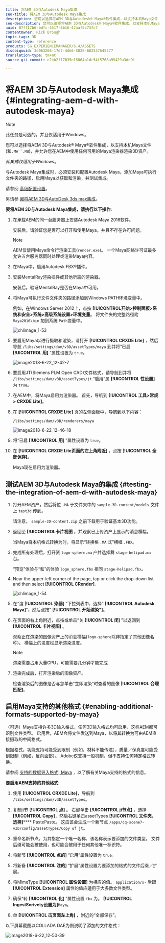 ```yaml
---
title: 将AEM 3D与Autodesk Maya集成
seo-title: 将AEM 3D与Autodesk Maya集成
description: 您可以选择将AEM 3D与Autodesk® Maya®软件集成，以支持本机Maya文件（.MA和。MB），并允许您在AEM中使用任何可用的Maya渲染器渲染3D资源。
seo-description: 您可以选择将AEM 3D与Autodesk® Maya®软件集成，以支持本机Maya文件（.MA和。MB），并允许您在AEM中使用任何可用的Maya渲染器渲染3D资源。
uuid: 07ff17b6-bdfc-4617-8b16-42aaf5c73fc7
contentOwner: Rick Brough
topic-tags: 3D
content-type: reference
products: SG_EXPERIENCEMANAGER/6.4/ASSETS
discoiquuid: 3d063268-17d7-4db6-8028-682537645377
translation-type: tm+mt
source-git-commit: e2bb2f17035e16864b1dc54f5768a99429a3dd9f

---
```



# 将AEM 3D与Autodesk Maya集成 {#integrating-aem-d-with-autodesk-maya}

>[!NOTE]
>
>此任务是可选的，并且仅适用于Windows。

您可以选择将AEM 3D与Autodesk® Maya®软件集成，以支持本机Maya文件(和`.MA``.MB`)，并允许您在AEM中使用任何可用的Maya渲染器渲染3D资产。

*此集成仅适用于Windows*。

与Autodesk Maya集成时，必须安装和配置Autodesk Maya，添加Maya可执行文件夹的路径，启用Maya以获取和渲染，并测试集成。

请参阅 [高级配置设置](advanced-config-3d.md)。

另请参 [阅将AEM 3D与AutoDesk 3ds max集成](integrating-aem-3d-with-autodesk-3ds-max.md)。

**要将AEM 3D与Autodesk Maya集成，请执行以下操作**:

1. 在承载AEM的同一台服务器上安装Autodesk Maya 2016软件。

   安装后，请验证您是否可以打开和使用Maya，并且不存在许可问题。

   >[!NOTE]
   >
   >AEM仅使用Maya命令行渲染工具(`render.exe`)。 一个Maya网络许可证最多允许五台服务器同时处理或渲染Maya内容。

1. 在Maya中，启用Autodesk FBX®插件。
1. 安装MentalRay渲染插件或其他所需的渲染器。

   安装后，验证MentalRay是否在Maya中可用。

1. 将Maya可执行文件文件夹的路径添加到Windows PATH环境变量中。

   例如，在Windows Server 2012上，点按 **[!UICONTROL开始>控制面板>系统和安全>系统>高级系统设置>环境变量**。 将文件夹的完整路径附 `Maya2016\bin` 加到系统 `Path`变量中。

   ![chlimage_1-53](assets/chlimage_1-53.png)

1. 要启用Maya以进行摄取和渲染，请打开 **[!UICONTROL CRXDE Lite]** ，然后导航 `/libs/settings/dam/v3D/assetTypes/maya` 到并将“已启 **[!UICONTROL 用]** ”属性设置为 `true`。

   ![image2018-6-22_12-42-7](assets/image2018-6-22_12-42-7.png)

1. 要启用JT(Siemens PLM Open CAD)文件格式，请导航到并将 `/libs/settings/dam/v3D/assetTypes/jt` “启用”属 **[!UICONTROL 性设置]** 为 `true`。
1. 在AEM中，将Maya启用为渲染器。 首先，导航到 **[!UICONTROL 工具>常规> CRXDE Lite]**。
1. 在 **[!UICONTROL CRXDE Lite]** 页的左侧面板中，导航到以下内容：

   `/libs/settings/dam/v3D/renderers/maya`

   ![image2018-6-22_12-46-18](assets/image2018-6-22_12-46-18.png)

1. 将“已启 **[!UICONTROL 用]** ”属性设置为 `true`。

1. 在 **[!UICONTROL CRXDE Lite页面的左上角附近]** ，点按 **[!UICONTROL 全部保存]**。

   Maya现在启用为渲染器。

## 测试AEM 3D与Autodesk Maya的集成 {#testing-the-integration-of-aem-d-with-autodesk-maya}

1. 打开AEM资产，然后将位 `.MA` 于文件夹中的 `sample-3D-content/models` 文件上 `test3d` 传到。

   请注意， `sample-3D-content.zip` 之前下载用于验证基本3D功能。

1. 返回至 **[!UICONTROL卡片视图** ，并观察已上传资产上显示的消息横幅。

   当Maya将本机格式转换为时，将显示“转换格 `.MA` 式”横幅 `.FBX`。

1. 完成所有处理后，打开资 `logo-sphere.ma` 产并选择舞 `stage-helipad.ma` 台。

   “预览”体验与“和”的体验 `logo_sphere.fbx` 相同 `stage-helipad.fbx`。

1. Near the upper-left corner of the page, tap or click the drop-down list and then select **[!UICONTROL CRender]**.

   ![chlimage_1-54](assets/chlimage_1-54.png)

1. 在“渲 **[!UICONTROL 染器]** ”下拉列表中，选择“ **[!UICONTROL Autodesk Maya]**”，然后点按“ **[!UICONTROL 开始渲染”]**。
1. 在页面的右上角附近，点按或单击“关 **[!UICONTROL 闭]** ”以返回到 **[!UICONTROL 卡片视图]** 。

   观察正在渲染的图像资产上的消息横幅(`logo-sphere`除非指定了其他图像名称)。 横幅上的进度栏显示渲染进度。

   >[!NOTE]
   >
   >渲染需要占用大量CPU，可能需要几分钟才能完成

1. 渲染完成后，打开渲染后的图像资产。

   检查渲染后的图像是否与您单击“立即渲染”时查看的图像 **[!UICONTROL 合理匹配]**。

## 启用Maya支持的其他格式 {#enabling-additional-formats-supported-by-maya}

（可选）Maya支持许多3D输入格式，任何3D输入格式均可启用，这样AEM都可识别文件类型。 启用后，AEM会将文件发送到Maya，以将其转换为可由AEM直接摄取的中间格式。

根据格式，功能支持可能受到限制（例如，材料不能传递），质量／保真度可能受到限制（例如，反向面部）。 Adobe仅支持一般机制，但不支持任何特定格式转换。

请参阅 [支持的数据导入格式| Maya](https://knowledge.autodesk.com/support/maya/learn-explore/caas/CloudHelp/cloudhelp/2016/ENU/Maya/files/GUID-69BC066D-D4D8-4B12-900C-CF42E798A5D6-htm.html) ，以了解有关Maya支持的格式的信息。

**要启用AEM支持的其他格式**:

1. 使用 **[!UICONTROL CRXDE Lite]**，导航到 `/libs/settings/dam/v3D/assetTypes`。
1. 复制jt节 **[!UICONTROL 点]** 。 右键单击 **[!UICONTROL jt节点]** ，选择 **[!UICONTROL Copy]**，然后右键单击assetTypes **[!UICONTROL 文件夹，选择]****** PastePaste。 这应该会生成一个新节点 `/apps/cq-scene7-v3D/config/assetTypes/Copy of jt`。
1. 重命名新节点，为其指定一个唯一名称，该名称表示要添加的文件类型。 文件后缀可能会被使用，也可能会被用于任何其他唯一标识符。

1. 将新节 **[!UICONTROL 点的]** “启用”属性设置为 `true`。

1. 将新备 **[!UICONTROL 注的]** “扩展”属性设置为要添加的格式的文件后缀／扩展。
1. 将MimeType **[!UICONTROL 属性设置]** 为相应的值。 `application/x-` 后跟 **[!UICONTROL Extension]** 属性的值应适用于大多数文件类型。
1. 确保“转 **[!UICONTROL 化]** ”属性设置 `fbx` 为， **[!UICONTROL IngestScrivety设置为]**`Maya`。
1. 单 **[!UICONTROL 击页面左上角]** ，附近的“全部保存”。

以下屏幕截图以COLLADA DAE为例说明了添加的文件格式：

![image2018-6-22_12-50-39](assets/image2018-6-22_12-50-39.png)

